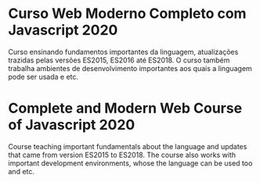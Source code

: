# Curso Web Moderno Completo com Javascript 2020

Curso ensinando fundamentos importantes da linguagem, atualizações trazidas pelas versões ES2015, ES2016 até ES2018. O curso também trabalha ambientes de desenvolvimento importantes aos quais a linguagem pode ser usada e etc.

# Complete and Modern Web Course of Javascript 2020

Course teaching important fundamentals about the language and updates that came from  version ES2015 to ES2018. The course also works with important development environments, whose the language can be used too and etc.